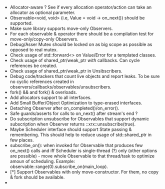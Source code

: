 
 - Allocator-aware ? See if every allocation operator/action can take an allocator as optional parameter.
 - Observable<void, void> (i.e, Value = void -> on_next()) should be supported.
 - Make sure library supports move-only Observers.
 - For each observable & operator there should be a compilation test for move-only/copy-only Observers.
 - Debug/Asser Mutex should be locked on as big scope as possible as opposed to real mutex.
 - Check usage of std::forward<> on Value/Error for a templated classes.
 - Check usage of shared_ptr/weak_ptr *with* callbacks. Can cycle references be created.
 - Check usage of shared_ptr/weak_ptr in Unsibscribers.
 - Debug code/trackers that count live objects and report leaks.
   To be sure no cyclic references created in observers/callbacks/observables/unsubscribers.
 - fork() && and fork() & overloads.
 - Add allocators support to all interfaces.
 - Add Small Buffer/Object Optimization to type-erased interfaces.
 - Detaching Observer after on_completed()/on_error().
 - Safe guards/asserts for calls to on_next() after stream's end ?
 - Do subscription unsubscribe for Observables that support dynamic subscription when Observer returns ::xrx::unsubscribe(true).
 - Maybe Scheduler interface should support State passing & remembering.
   This should help to reduce usage of std::shared_ptr in few places.
 - subscribe_on(): when invoked for Observable that produces few on_next() calls
   and iff Scheduler is single-thread (?) only (other options are possible) - move whole Observable
   to that thread/task to optimize amoun of scheduling. Example: observable::range(0).subscribe_on(main_loop).
 - [*] Support Observables with only move-constructor. For them, no copy & fork should be available.
 - 


